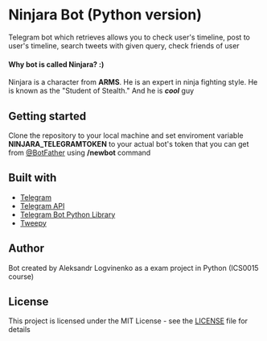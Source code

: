 # Ninjara Bot (Python version)

Telegram bot which retrieves allows you to check user's timeline, post to user's timeline, search tweets with given query, check friends of user

#### Why bot is called Ninjara? :)

Ninjara is a character from **ARMS**. He is an expert in ninja fighting style. He is known as the "Student of Stealth."
And he is ***cool*** guy

## Getting started

Clone the repository to your local machine and set enviroment variable **NINJARA_TELEGRAMTOKEN** to your actual bot's token that you can get from [@BotFather](t.me/BotFather) using **/newbot** command

## Built with

* [Telegram](https://telegram.org/)
* [Telegram API](https://core.telegram.org/bots/api)
* [Telegram Bot Python Library](https://github.com/python-telegram-bot/python-telegram-bot)
* [Tweepy](http://www.tweepy.org/)

## Author

Bot created by Aleksandr Logvinenko as a exam project in Python (ICS0015 course)

## License

This project is licensed under the MIT License - see the [LICENSE](https://github.com/Oxxyg33n/NinjaraBot/blob/master/LICENSE) file for details

